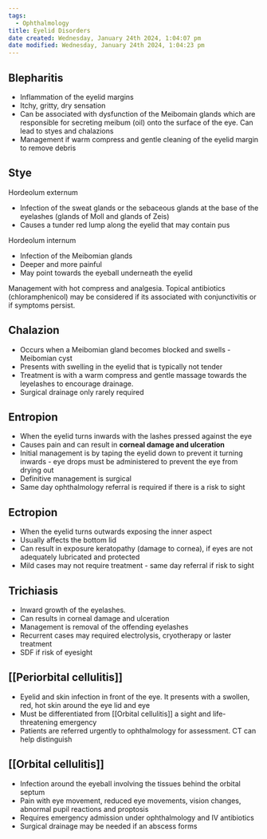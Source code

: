 ```yaml
---
tags:
  - Ophthalmology
title: Eyelid Disorders
date created: Wednesday, January 24th 2024, 1:04:07 pm
date modified: Wednesday, January 24th 2024, 1:04:23 pm
---
```


## Blepharitis

- Inflammation of the eyelid margins
- Itchy, gritty, dry sensation
- Can be associated with dysfunction of the Meibomain glands which are responsible for secreting meibum (oil) onto the surface of the eye. Can lead to styes and chalazions 
- Management if warm compress and gentle cleaning of the eyelid margin to remove debris 

## Stye

Hordeolum externum
- Infection of the sweat glands or the sebaceous glands at the base of the eyelashes (glands of Moll and glands of Zeis)
- Causes a tunder red lump along the eyelid that may contain pus

Hordeolum internum
- Infection of the Meibomian glands
- Deeper and more painful
- May point towards the eyeball underneath the eyelid

Management with hot compress and analgesia. Topical antibiotics (chloramphenicol) may be considered if its associated with conjunctivitis or if symptoms persist. 


## Chalazion

- Occurs when a Meibomian gland becomes blocked and swells - Meibomian cyst
- Presents with swelling in the eyelid that is typically not tender
- Treatment is with a warm compress and gentle massage towards the leyelashes to encourage drainage.
- Surgical drainage only rarely required

## Entropion

- When the eyelid turns inwards with the lashes pressed against the eye
- Causes pain and can result in **corneal damage and ulceration**
- Initial management is by taping the eyelid down to prevent it turning inwards - eye drops must be administered to prevent the eye from drying out
- Definitive management is surgical
- Same day ophthalmology referral is required if there is a risk to sight

## Ectropion

- When the eyelid turns outwards exposing the inner aspect
- Usually affects the bottom lid
- Can result in exposure keratopathy (damage to cornea), if eyes are not adequately lubricated and protected
- Mild cases may not require treatment - same day referral if risk to sight

## Trichiasis

- Inward growth of the eyelashes.
- Can results in corneal damage and ulceration 
- Management is removal of the offending eyelashes
- Recurrent cases may required electrolysis, cryotherapy or laster treatment
- SDF if risk of eyesight

## [[Periorbital cellulitis]]

- Eyelid and skin infection in front of the eye. It presents with a swollen, red, hot skin around the eye lid and eye
- Must be differentiated from [[Orbital cellulitis]] a sight and life-threatening emergency
- Patients are referred urgently to ophthalmology for assessment. CT can help distinguish

## [[Orbital cellulitis]]

- Infection around the eyeball involving the tissues behind the orbital septum
- Pain with eye movement, reduced eye movements, vision changes, abnormal pupil reactions and proptosis
- Requires emergency admission under ophthalmology and IV antibiotics
- Surgical drainage may be needed if an abscess forms

